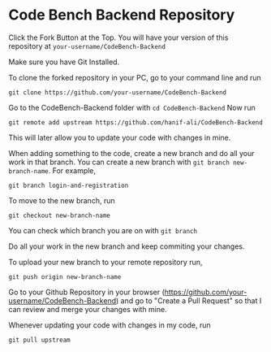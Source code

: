 # Code Bench Backend Repository 
Click the Fork Button at the Top. You will have your version of this repository at `your-username/CodeBench-Backend`

Make sure you have Git Installed. 

To clone the forked repository in your PC, go to your command line and run 
```
git clone https://github.com/your-username/CodeBench-Backend
```

Go to the CodeBench-Backend folder with `cd CodeBench-Backend`
Now run 
```
git remote add upstream https://github.com/hanif-ali/CodeBench-Backend
```
This will later allow you to update your code with changes in mine.

When adding something to the code, create a new branch and do all your work in that branch.
You can create a new branch with `git branch new-branch-name`. For example,
```
git branch login-and-registration 
```
To move to the new branch, run 
```
git checkout new-branch-name
```
You can check which branch you are on with `git branch`

 Do all your work in the new branch and keep commiting your changes.

 To upload your new branch to your remote repository run,
``` 
git push origin new-branch-name
```

 Go to your Github Repository in your browser (https://github.com/your-username/CodeBench-Backend) and go to "Create a Pull Request" so that I can review and merge your changes with mine.

Whenever updating your code with changes in my code, run 
```
git pull upstream
```
